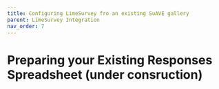 ```yaml
---
title: Configuring LimeSurvey fro an existing SuAVE gallery
parent: LimeSurvey Integration
nav_order: 7
---
```


# Preparing your Existing Responses Spreadsheet (under consruction)
